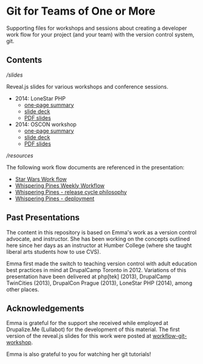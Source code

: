 Git for Teams of One or More
=====================

Supporting files for workshops and sessions about creating a
developer work flow for your project (and your team) with the
version control system, git.

## Contents

*/slides*

Reveal.js slides for various workshops and conference sessions.

- 2014: LoneStar PHP
  - [one-page summary](slides/slides/session-lonestarphp-strategy.md)
  - [slide deck](http://emmajane.github.io/gitforteams/slides/slides/session-lonestar.html)
  - [PDF slides](http://emmajane.github.io/gitforteams/handouts/slides-gitforteams-lonestarphp.pdf)
- 2014: OSCON workshop
  - [one-page summary](slides/slides/workshop-oscon-gitforteams.md)
  - [slide deck](http://emmajane.github.io/gitforteams/slides/slides/workshop-oscon.html)
  - [PDF slides](http://emmajane.github.io/gitforteams/handouts/slides-gitforteams-oscon.pdf)

*/resources*

The following work flow documents are referenced in the presentation:

- [Star Wars Work flow](resources/workflow-sample-starwars.md)
- [Whispering Pines Weekly Workflow](resources/workflow-sample-whisperingpines-code.md)
- [Whispering Pines - release cycle philosophy](resources/workflow-sample-whisperingpines-releasecycle.md)
- [Whispering Pines - deployment](resources/workflow-sample-whisperingpines-deployment.md)

## Past Presentations

The content in this repository is based on Emma's work as a
version control advocate, and instructor. She has been working
on the concepts outlined here since her days as an instructor at
Humber College (where she taught liberal arts
students how to use CVS).

Emma first made the switch to teaching version control with
adult education best practices in mind at DrupalCamp Toronto in
2012. Variations of this presentation have been delivered at 
php[tek] (2013), DrupalCamp TwinCities (2013), DrupalCon Prague 
(2013), LoneStar PHP (2014), among other places.

## Acknowledgements

Emma is grateful for the support she received while employed at
Drupalize.Me (Lullabot) for the development of this material.
The first version of the reveal.js slides for this work were posted
at [workflow-git-workshop](https://github.com/DrupalizeMe/workflow-git-workshop).

Emma is also grateful to you for watching her git tutorials!

